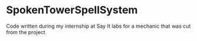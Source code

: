 # SpokenTowerSpellSystem
Code written during my internship at Say It labs for a mechanic that was cut from the project
